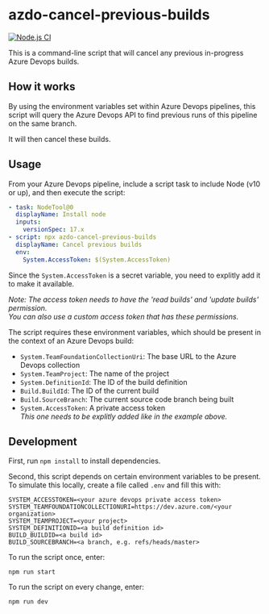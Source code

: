 # azdo-cancel-previous-builds

[![Node.js CI](https://github.com/svandriel/azdo-cancel-previous-builds/actions/workflows/node.js.yml/badge.svg)](https://github.com/svandriel/azdo-cancel-previous-builds/actions/workflows/node.js.yml)

This is a command-line script that will cancel any previous in-progress
Azure Devops builds.

## How it works

By using the environment variables set within Azure Devops pipelines,
this script will query the Azure Devops API to find previous runs of this pipeline
on the same branch.

It will then cancel these builds.

## Usage

From your Azure Devops pipeline, include a script task to include Node (v10 or up), and then execute the script:

```yaml
- task: NodeTool@0
  displayName: Install node
  inputs:
    versionSpec: 17.x
- script: npx azdo-cancel-previous-builds
  displayName: Cancel previous builds
  env:
    System.AccessToken: $(System.AccessToken)
```

Since the `System.AccessToken` is a secret variable, you need to explitly add it to make it available.

_Note: The access token needs to have the 'read builds' and 'update builds' permission.  
You can also use a custom access token that has these permissions._

The script requires these environment variables, which should be present in the context
of an Azure Devops build:

- `System.TeamFoundationCollectionUri`: The base URL to the Azure Devops collection
- `System.TeamProject`: The name of the project
- `System.DefinitionId`: The ID of the build definition
- `Build.BuildId`: The ID of the current build
- `Build.SourceBranch`: The current source code branch being built
- `System.AccessToken`: A private access token  
   _This one needs to be explitly added like in the example above._

## Development

First, run `npm install` to install dependencies.

Second, this script depends on certain environment variables to be present. To simulate this locally, create a file called `.env` and fill this with:

```
SYSTEM_ACCESSTOKEN=<your azure devops private access token>
SYSTEM_TEAMFOUNDATIONCOLLECTIONURI=https://dev.azure.com/<your organization>
SYSTEM_TEAMPROJECT=<your project>
SYSTEM_DEFINITIONID=<a build definition id>
BUILD_BUILDID=<a build id>
BUILD_SOURCEBRANCH=<a branch, e.g. refs/heads/master>
```

To run the script once, enter:

```
npm run start
```

To run the script on every change, enter:

```
npm run dev
```
